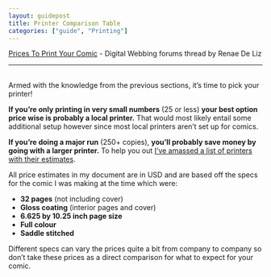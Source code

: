 ```yaml
---
layout: guidepost
title: Printer Comparison Table
categories: ["guide", "Printing"]
---
```


[Prices To Print Your Comic](http://www.digitalwebbing.com/forums/showthread.php?t=170069) - Digital Webbing forums thread by Renae De Liz

<hr><br>
Armed with the knowledge from the previous sections, it’s time to pick your printer!

**If you’re only printing in very small numbers** (25 or less) **your best option price wise is probably a local printer.** That would most likely entail some additional setup however since most local printers aren’t set up for comics.

**If you’re doing a major run** (250+ copies), **you’ll probably save money by going with a larger printer.** To help you out [I’ve amassed a list of printers with their estimates](https://docs.google.com/document/d/1mdNTBiC3UrBuoelf-tuUUWjCRUcIyp8KmGB_AWjaHPw/edit?usp=sharing).

All price estimates in my document are in USD and are based off the specs for the comic I was making at the time which were:

- **32 pages** (not including cover)
- **Gloss coating** (interior pages and cover)
- **6.625 by 10.25 inch page size**
- **Full colour**
- **Saddle stitched**

Different specs can vary the prices quite a bit from company to company so don’t take these prices as a direct comparison for what to expect for your comic.